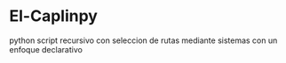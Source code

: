 # El-Caplinpy
python script recursivo con seleccion de rutas mediante sistemas con un enfoque declarativo
